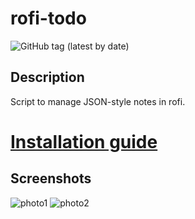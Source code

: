 # rofi-todo
![GitHub tag (latest by date)](https://img.shields.io/github/v/tag/samedamci/rofi-todo?label=ver&logo=github&style=for-the-badge)
## Description
Script to manage JSON-style notes in rofi.

# [Installation guide](https://github.com/samedamci/rofi-todo/wiki/Installation)

## Screenshots
![photo1](./screenshots/scr1.png)
![photo2](./screenshots/scr2.png)
